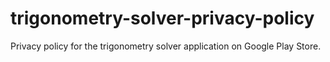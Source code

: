 # trigonometry-solver-privacy-policy
Privacy policy for the trigonometry solver application on Google Play Store.
